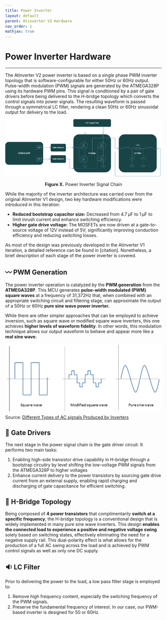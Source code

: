 ```yaml
---
title: Power Inverter
layout: default
parent: Atinverter V2 Hardware
nav_order: 1
mathjax: true
---
```


# **Power Inverter Hardware**
---

The Atinverter V2 power inverter is based on a single phase PWM inverter topology that is software-configurable for either 50Hz or 60Hz output. Pulse-width modulation (PWM) signals are generated by the ATMEGA328P using its hardware PWM pins. This signal is conditioned by a pair of gate drivers before being delivered to the H-bridge topology which converts the control signals into power signals. The resulting waveform is passed through a symmetrical LC filter, rendering a clean 50Hz or 60Hz sinusoidal output for delivery to the load. 

<p align="center">
<img src="../../images/power_inverter_signal_chain.png" alt="Power Inverter Signal Chain" width="800"/>
</p>

<div style="text-align: center;">
    <h7><b>Figure X.</b> Power Inverter Signal Chain </h7>
</div>

While the majority of the inverter architecture was carried over from the original Atinverter V1 design, two key hardware modifications were introduced in this iteration:
- **Reduced bootstrap capacitor size:** Decreased from 4.7 µF to 1 µF to limit inrush current and enhance switching efficiency.
- **Higher gate drive voltage:** The MOSFETs are now driven at a gate-to-source voltage of 12V instead of 5V, significantly improving conduction efficiency and reducing switching losses.

As most of the design was previously developed in the Atinverter V1 iteration, a detailed reference can be found in [citation]. Nonetheless, a brief description of each stage of the power inverter is covered.

## 〰️ PWM Generation
The power inverter operation is catalyzed by the **PWM generation** from the **ATMEGA328P**. This MCU generates **pulse-width modulated (PWM) square waves** at a frequency of 31,372Hz that, when combined with an appropriate switching circuit and filtering stage, can approximate the output of a 50Hz or 60Hz **pure sine wave power inverter.** 

While there are other simpler approaches that can be employed to achieve inversion, such as square wave or modified square wave inverters, this one achieves **higher levels of waveform fidelity**. In other words, this modulation technique allows our output waveform to behave and appear more like a **real sine wave.**

![Different Types of AC Waveforms Produced by Inverters](../../images/different_inverter_waveforms.jpg)
Source: [Different Types of AC signals Produced by Inverters](https://www.e-education.psu.edu/eme812/node/711)

## 🧠 Gate Drivers
The next stage in the power signal chain is the gate driver circuit. It performs two main tasks:
1. Enabling high-side transistor drive capability in H-bridge through a bootstrap circuitry by level shifting the low-voltage PWM signals from the ATMEGA328P to higher voltages
2. Enhance current delivery to the power transistors by sourcing gate drive current from an external supply, enabling rapid charging and discharging of gate capacitance for efficient switching.


## 🔁 H-Bridge Topology
Being composed of **4 power transistors** that complimentarily **switch at a specific frequency**, the H-bridge topology is a conventional design that is widely implemented in many pure sine wave inverters. This design **enables the connected load to experience a positive and negative voltage swing** solely based on switching states, effectively eliminating the need for a negative supply rail. This dual-polarity effect is what allows for the production of a full AC swing across the load and is achieved by PWM control signals as well as only one DC supply. 

## 🔉 LC Filter
Prior to delivering the power to the load, a low pass filter stage is employed to:
1. Remove high frequency content, especially the switching frequency of the PWM signals.
2. Preserve the fundamental frequency of interest. In our case, our PWM-based inverter is designed for 50 or 60Hz.